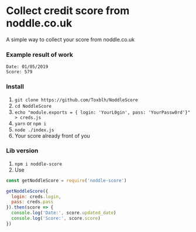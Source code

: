 # Collect credit score from noddle.co.uk
A simple way to collect your score from noddle.co.uk

### Example result of work
```
Date: 01/05/2019
Score: 579
```

### Install
1. `git clone https://github.com/Toxblh/NoddleScore`
2. `cd NoddleScore`
3. `echo "module.exports = { login: 'YourL0gin', pass: 'YourPassw0rd'}" > creds.js`
4. `yarn` or `npm i`
5. `node ./index.js`
6. Your score already front of you


### Lib version
1. `npm i noddle-score`
2. Use
```js
const getNoddleScore = require('noddle-score')

getNoddleScore({
  login: creds.login,
  pass: creds.pass
}).then(score => {
  console.log('Date:', score.updated_date)
  console.log('Score:', score.score)
})
```
